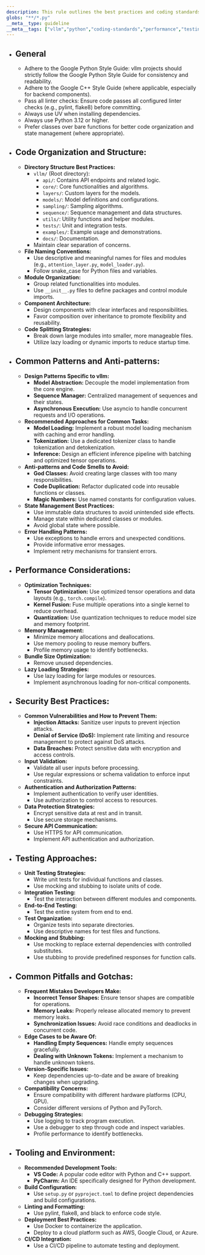 ```yaml
---
description: This rule outlines the best practices and coding standards for developing with the vllm library, ensuring code quality, performance, and maintainability. It covers code organization, performance considerations, security, testing, and common pitfalls.
globs: "**/*.py"
__meta__type: guideline
__meta__tags: ["vllm","python","coding-standards","performance","testing"]
---
```

- ## General
  - Adhere to the Google Python Style Guide: vllm projects should strictly follow the Google Python Style Guide for consistency and readability.
  - Adhere to the Google C++ Style Guide (where applicable, especially for backend components).
  - Pass all linter checks: Ensure code passes all configured linter checks (e.g., pylint, flake8) before committing.
  - Always use UV when installing dependencies.
  - Always use Python 3.12 or higher.
  - Prefer classes over bare functions for better code organization and state management (where appropriate).

- ## Code Organization and Structure:
  - **Directory Structure Best Practices:**
    - `vllm/` (Root directory):
      - `api/`: Contains API endpoints and related logic.
      - `core/`: Core functionalities and algorithms.
      - `layers/`: Custom layers for the models.
      - `models/`: Model definitions and configurations.
      - `sampling/`: Sampling algorithms.
      - `sequence/`: Sequence management and data structures.
      - `utils/`: Utility functions and helper modules.
      - `tests/`: Unit and integration tests.
      - `examples/`: Example usage and demonstrations.
      - `docs/`: Documentation.
    - Maintain clear separation of concerns.
  - **File Naming Conventions:**
    - Use descriptive and meaningful names for files and modules (e.g., `attention_layer.py`, `model_loader.py`).
    - Follow snake_case for Python files and variables.
  - **Module Organization:**
    - Group related functionalities into modules.
    - Use `__init__.py` files to define packages and control module imports.
  - **Component Architecture:**
    - Design components with clear interfaces and responsibilities.
    - Favor composition over inheritance to promote flexibility and reusability.
  - **Code Splitting Strategies:**
    - Break down large modules into smaller, more manageable files.
    - Utilize lazy loading or dynamic imports to reduce startup time.

- ## Common Patterns and Anti-patterns:
  - **Design Patterns Specific to vllm:**
    - **Model Abstraction:** Decouple the model implementation from the core engine.
    - **Sequence Manager:** Centralized management of sequences and their states.
    - **Asynchronous Execution:** Use asyncio to handle concurrent requests and I/O operations.
  - **Recommended Approaches for Common Tasks:**
    - **Model Loading:** Implement a robust model loading mechanism with caching and error handling.
    - **Tokenization:** Use a dedicated tokenizer class to handle tokenization and detokenization.
    - **Inference:** Design an efficient inference pipeline with batching and optimized tensor operations.
  - **Anti-patterns and Code Smells to Avoid:**
    - **God Classes:** Avoid creating large classes with too many responsibilities.
    - **Code Duplication:** Refactor duplicated code into reusable functions or classes.
    - **Magic Numbers:** Use named constants for configuration values.
  - **State Management Best Practices:**
    - Use immutable data structures to avoid unintended side effects.
    - Manage state within dedicated classes or modules.
    - Avoid global state where possible.
  - **Error Handling Patterns:**
    - Use exceptions to handle errors and unexpected conditions.
    - Provide informative error messages.
    - Implement retry mechanisms for transient errors.

- ## Performance Considerations:
  - **Optimization Techniques:**
    - **Tensor Optimization:** Use optimized tensor operations and data layouts (e.g., `torch.compile`).
    - **Kernel Fusion:** Fuse multiple operations into a single kernel to reduce overhead.
    - **Quantization:** Use quantization techniques to reduce model size and memory footprint.
  - **Memory Management:**
    - Minimize memory allocations and deallocations.
    - Use memory pooling to reuse memory buffers.
    - Profile memory usage to identify bottlenecks.
  - **Bundle Size Optimization:**
    - Remove unused dependencies.
  - **Lazy Loading Strategies:**
    - Use lazy loading for large modules or resources.
    - Implement asynchronous loading for non-critical components.

- ## Security Best Practices:
  - **Common Vulnerabilities and How to Prevent Them:**
    - **Injection Attacks:** Sanitize user inputs to prevent injection attacks.
    - **Denial of Service (DoS):** Implement rate limiting and resource management to protect against DoS attacks.
    - **Data Breaches:** Protect sensitive data with encryption and access controls.
  - **Input Validation:**
    - Validate all user inputs before processing.
    - Use regular expressions or schema validation to enforce input constraints.
  - **Authentication and Authorization Patterns:**
    - Implement authentication to verify user identities.
    - Use authorization to control access to resources.
  - **Data Protection Strategies:**
    - Encrypt sensitive data at rest and in transit.
    - Use secure storage mechanisms.
  - **Secure API Communication:**
    - Use HTTPS for API communication.
    - Implement API authentication and authorization.

- ## Testing Approaches:
  - **Unit Testing Strategies:**
    - Write unit tests for individual functions and classes.
    - Use mocking and stubbing to isolate units of code.
  - **Integration Testing:**
    - Test the interaction between different modules and components.
  - **End-to-End Testing:**
    - Test the entire system from end to end.
  - **Test Organization:**
    - Organize tests into separate directories.
    - Use descriptive names for test files and functions.
  - **Mocking and Stubbing:**
    - Use mocking to replace external dependencies with controlled substitutes.
    - Use stubbing to provide predefined responses for function calls.

- ## Common Pitfalls and Gotchas:
  - **Frequent Mistakes Developers Make:**
    - **Incorrect Tensor Shapes:** Ensure tensor shapes are compatible for operations.
    - **Memory Leaks:** Properly release allocated memory to prevent memory leaks.
    - **Synchronization Issues:** Avoid race conditions and deadlocks in concurrent code.
  - **Edge Cases to be Aware Of:**
    - **Handling Empty Sequences:** Handle empty sequences gracefully.
    - **Dealing with Unknown Tokens:** Implement a mechanism to handle unknown tokens.
  - **Version-Specific Issues:**
      - Keep dependencies up-to-date and be aware of breaking changes when upgrading.
  - **Compatibility Concerns:**
    - Ensure compatibility with different hardware platforms (CPU, GPU).
    - Consider different versions of Python and PyTorch.
  - **Debugging Strategies:**
    - Use logging to track program execution.
    - Use a debugger to step through code and inspect variables.
    - Profile performance to identify bottlenecks.

- ## Tooling and Environment:
  - **Recommended Development Tools:**
    - **VS Code:** A popular code editor with Python and C++ support.
    - **PyCharm:** An IDE specifically designed for Python development.
  - **Build Configuration:**
    - Use `setup.py` or `pyproject.toml` to define project dependencies and build configurations.
  - **Linting and Formatting:**
    - Use pylint, flake8, and black to enforce code style.
  - **Deployment Best Practices:**
    - Use Docker to containerize the application.
    - Deploy to a cloud platform such as AWS, Google Cloud, or Azure.
  - **CI/CD Integration:**
    - Use a CI/CD pipeline to automate testing and deployment.